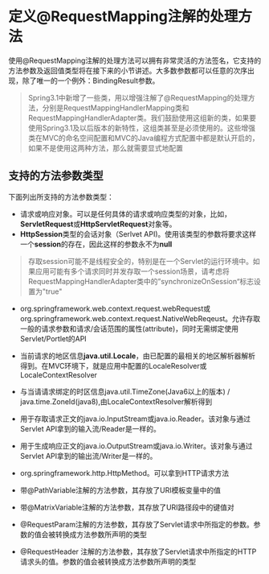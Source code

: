 # 定义@RequestMapping注解的处理方法

使用@RequestMapping注解的处理方法可以拥有非常灵活的方法签名，它支持的方法参数及返回值类型将在接下来的小节讲述。大多数参数都可以任意的次序出现，除了唯一的一个例外：BindingResult参数。

> Spring3.1中新增了一些类，用以增强注解了@RequestMapping的处理方法，分别是RequestMappingHandlerMapping类和RequestMappingHandlerAdapter类。我们鼓励使用这组新的类，如果要使用Spring3.1及以后版本的新特性，这组类甚至是必须使用的。这些增强类在MVC的命名空间配置和MVC的Java编程方式配置中都是默认开启的，如果不是使用这两种方法，那么就需要显式地配置

## 支持的方法参数类型

下面列出所支持的方法参数类型：

* 请求或响应对象。可以是任何具体的请求或响应类型的对象，比如，**ServletRequest**或**HttpServletRequest**对象等。
* **HttpSession**类型的会话对象（Serlvet API\)。使用该类型的参数将要求这样一个**session**的存在，因此这样的参数永不为**null**

> 存取session可能不是线程安全的，特别是在一个Servlet的运行环境中。如果应用可能有多个请求同时并发存取一个session场景，请考虑将RequestMappingHandlerAdapter类中的”synchronizeOnSession“标志设置为"true"

* org.springframework.web.context.request.webRequest或org.springframework.web.context.request.NativeWebReqeust。允许存取一般的请求参数和请求/会话范围的属性\(attribute\)，同时无需绑定使用Servlet/Portlet的API
* 当前请求的地区信息**java.util.Locale**，由已配置的最相关的地区解析器解析得到。在MVC环境下，就是应用中配置的LocaleResolver或LocaleContextResolver
* 与当请请求绑定的时区信息java.util.TimeZone\(Java6以上的版本\) / java.time.ZoneId\(java8\),由LocaleContextResolver解析得到

* 用于存取请求正文的java.io.InputStream或java.io.Reader。该对象与通过Servlet API拿到的输入流/Reader是一样的。
* 用于生成响应正文的java.io.OutputStream或java.io.Writer。该对象与通过Servlet API拿到的输出流/Writer是一样的。
* org.springframework.http.HttpMethod。可以拿到HTTP请求方法
* 带@PathVariable注解的方法参数，其存放了URI模板变量中的值
* 带@MatrixVariable注解的方法参数，其存放了URI路径段中的键值对
* @RequestParam注解的方法参数，其存放了Servlet请求中所指定的参数。参数的值会被转换成方法参数所声明的类型
* @RequestHeader 注解的方法参数，其存放了Servlet请求中所指定的HTTP请求头的值。参数的值会被转换成方法参数所声明的类型



